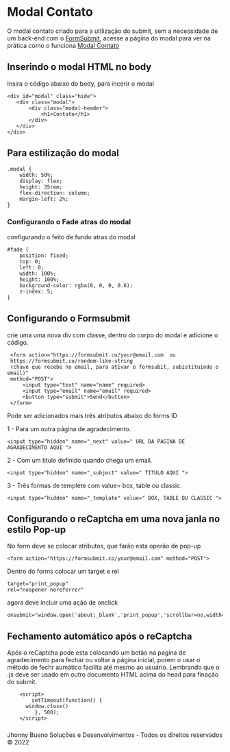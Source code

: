 # Modal Contato
 O modal contato criado para a utilização do submit, sem a necessidade de um back-end com o <a href="https://formsubmit.co" target="_blank" alt="Formsubmit">FormSubmit</a>, acesse a página do modal para ver na prática como o funciona <a href="https://jhonnyrbueno.github.io/modal-contato/" target="_blank" alt="Modal Contato">Modal Contato</a>

 ## Inserindo o modal HTML no body

Insira o código abaixo do body, para incerir o modal

 ```
<div id="modal" class="hide">
    <div class="modal">
        <div class="modal-header">
            <h1>Contato</h1>
        </div>
    </div>
</div>
```

## Para estilização do modal

```
.modal {
    width: 50%;
    display: flex;
    height: 35rem;
    flex-direction: column;
    margin-left: 2%;
}
```

### Configurando o Fade atras do modal

configurando o feito de fundo atras do modal

```
#fade {
    position: fixed;
    top: 0;
    left: 0;
    width: 100%;
    height: 100%;
    background-color: rgba(0, 0, 0, 0.6);
    z-index: 5;
}
```

 ## Configurando o Formsubmit

crie uma uma nova div com classe, dentro do corpo do modal e adicione o código.

```
 <form action="https://formsubmit.co/your@email.com  ou  
 https://formsubmit.co/random-like-string 
 (chave que recebe no email, para ativar o formsubit, subistituindo o email)" 
 method="POST">
     <input type="text" name="name" required>
     <input type="email" name="email" required>
     <button type="submit">Send</button>
 </form>
```
Pode ser adicionados mais três atributos abaixo do forms ID

1 - Para um outra página de agradecimento.

````
<input type="hidden" name="_next" value=" URL DA PAGINA DE AGRADECIMENTO AQUI ">
````
2 - Com um titulo definido quando chega um email.

````
<input type="hidden" name="_subject" value=" TITULO AQUI ">
````
3 - Três formas de templete com value= box, table ou classic.

````
<input type="hidden" name="_template" value=" BOX, TABLE OU CLASSIC ">
````

## Configurando o reCaptcha em uma nova janla no estilo Pop-up

No form deve se colocar atributos, que farão esta operão de pop-up

````
<form action="https://formsubmit.co/your@email.com" method="POST">
````

Dentro do forms colocar um target e rel

````
target="print_popup"
rel="noopener noreferrer"
````

agora deve incluir uma ação de onclick

````
onsubmit="window.open('about:_blank','print_popup','scrollbar=no,width=450,height=650,top=150,left=200,resizable=no,location=no,directories=no,menubar=no,toolbar=no,status=no');"
````

## Fechamento automático após o reCaptcha

Após o reCaptcha pode esta colocando um botão na pagina de agradecimento para fechar ou voltar a página inicial, porem o usar o método de fechr aumático facilita até mesmo ao usuário. Lembrando que o .js deve ser usado em outro documento HTML acima do head para finação do submit.

````
    <script>
        setTimeout(function() {
      window.close()
         }, 500);
    </script>
````

###
Jhonny Bueno Soluções e Desenvolvimentos - Todos os direitos reservados © 2022

